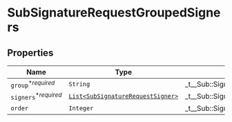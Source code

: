 

# SubSignatureRequestGroupedSigners



## Properties

| Name | Type | Description | Notes |
|------------ | ------------- | ------------- | -------------|
| `group`<sup>*_required_</sup> | ```String``` |  _t__Sub::SignatureRequestGroupedSigners::GROUP_NAME  |  |
| `signers`<sup>*_required_</sup> | [```List<SubSignatureRequestSigner>```](SubSignatureRequestSigner.md) |  _t__Sub::SignatureRequestGroupedSigners::SIGNERS  |  |
| `order` | ```Integer``` |  _t__Sub::SignatureRequestGroupedSigners::ORDER  |  |



